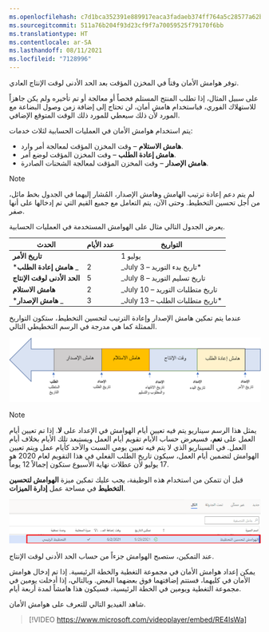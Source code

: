 ```yaml
---
ms.openlocfilehash: c7d1bca352391e889917eaca3fadaeb374ff764a5c28577a62b3c13d69f810c7
ms.sourcegitcommit: 511a76b204f93d23cf9f7a70059525f79170f6bb
ms.translationtype: HT
ms.contentlocale: ar-SA
ms.lasthandoff: 08/11/2021
ms.locfileid: "7128996"
---
```

توفر هوامش الأمان وقتاً في المخزن المؤقت بعد الحد الأدنى لوقت الإنتاج العادي. 

على سبيل المثال، إذا تطلب المنتج المستلم فحصاً أو معالجة أو تم تأخيره ولم يكن جاهزاً للاستهلاك الفوري، فباستخدام هامش أمان، لن تحتاج إلى إضافة زمن وصول البضاعة مع المورد لأن ذلك سيعطي للمورد ذلك الوقت المتوقع الإضافي. 

يتم استخدام هوامش الأمان في العمليات الحسابية لثلاث خدمات:

- **هامش الاستلام** – وقت المخزن المؤقت لمعالجة أمر وارد.
- **هامش إعادة الطلب** – وقت المخزن المؤقت لوضع أمر.
- **هامش الإصدار** – وقت المخزن المؤقت لمعالجة الشحنات الصادرة.

> [!NOTE]
> لم يتم دعم إعادة ترتيب الهامش وهامش الإصدار، المُشار إليهما في الجدول بخط مائل، من أجل تحسين التخطيط. وحتى الآن، يتم التعامل مع جميع القيم التي تم إدخالها على أنها صفر.

يعرض الجدول التالي مثال على الهوامش المستخدمة في العمليات الحسابية.

| **الحدث** | **عدد الأيام** | **التواريخ** |
 | ------------- | ------------- |------------- |
 | **تاريخ الأمر** |   | 1 يوليو|
 | ***هامش إعادة الطلب** _ | 2 | _July 3 – تاريخ بدء التوريد* |
| **الحد الأدنى لوقت الإنتاج** | 5 | _July 8 – تاريخ تسليم التوريد |
| **هامش الاستلام** | 2 | _July 10 – تاريخ متطلبات التوريد |
| ***هامش الإصدار** _ | 3 | _July 13 – تاريخ متطلبات الطلب* |



عندما يتم تمكين هامش الإصدار وإعادة الترتيب لتحسين التخطيط، ستكون التواريخ الممثلة كما هي مدرجة في الرسم التخطيطي التالي. 

![الرسم التخطيطي للمخطط الزمني من تاريخ الأمر إلى تاريخ الطلب.](../media/safety-margins-c.png)


> [!NOTE]
> يمثل هذا الرسم سيناريو يتم فيه تعيين أيام الهوامش في الإعداد على **لا**. إذا تم تعيين أيام العمل على **نعم**، فسيعرض حساب الأيام تقويم أيام العمل ويستبعد تلك الأيام بخلاف أيام العمل. في السيناريو الذي لا يتم فيه تعيين يومي السبت والأحد كأيام عمل ويتم تعيين الهوامش لتضمين أيام العمل، سيكون تاريخ الطلب الفعلي في هذا التقويم لعام 2020 هو 17 يوليو لأن عطلات نهاية الأسبوع ستكون إجمالاً 12 يوماً. 

قبل أن تتمكن من استخدام هذه الوظيفة، يجب عليك تمكين ميزة **الهوامش لتحسين التخطيط** في مساحة عمل **إدارة الميزات**.

![ لقطة شاشة لصفحة إدارة الميزات.](../media/safety-margins-feature-ssm.png)


عند التمكين، ستصبح الهوامش جزءاً من حساب الحد الأدنى لوقت الإنتاج. 

يمكن إعداد هوامش الأمان في مجموعة التغطية والخطة الرئيسية. إذا تم إدخال هوامش الأمان في كليهما، فستتم إضافتهما فوق بعضهما البعض. وبالتالي، إذا أدخلت يومين في مجموعة التغطية ويومين في الخطة الرئيسية، فسيكون هذا هامشاً لمدة أربعة أيام.


شاهد الفيديو التالي للتعرف على هوامش الأمان.

 > [!VIDEO https://www.microsoft.com/videoplayer/embed/RE4IsWa]

